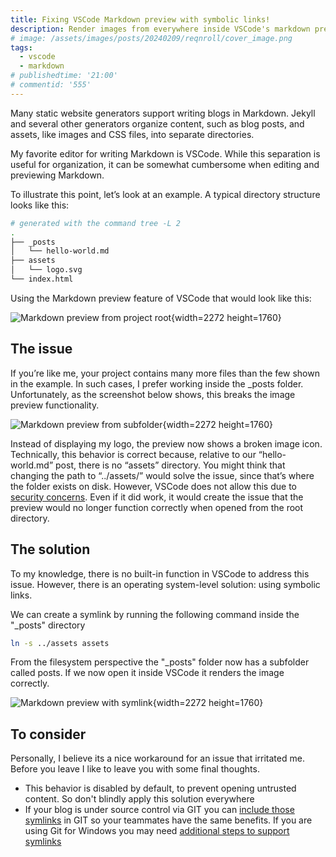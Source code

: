 ```yaml
---
title: Fixing VSCode Markdown preview with symbolic links!
description: Render images from everywhere inside VSCode's markdown preview
# image: /assets/images/posts/20240209/reqnroll/cover_image.png
tags:
  - vscode
  - markdown
# publishedtime: '21:00'
# commentid: '555' 
---
```

Many static website generators support writing blogs in Markdown. Jekyll and several other generators organize content, such as blog posts, and assets, like images and CSS files, into separate directories.

My favorite editor for writing Markdown is VSCode. While this separation is useful for organization, it can be somewhat cumbersome when editing and previewing Markdown.

To illustrate this point, let’s look at an example. A typical directory structure looks like this:

```sh
# generated with the command tree -L 2
.
├── _posts
│   └── hello-world.md
├── assets
│   └── logo.svg
└── index.html
```

Using the Markdown preview feature of VSCode that would look like this:
<!-- code --profile "Blog" . -->
![Markdown preview from project root](/assets/images/drafts/markdown-preview/001.png){width=2272 height=1760}

## The issue

If you’re like me, your project contains many more files than the few shown in the example. In such cases, I prefer working inside the _posts folder. Unfortunately, as the screenshot below shows, this breaks the image preview functionality.

![Markdown preview from subfolder](/assets/images/drafts/markdown-preview/002.png){width=2272 height=1760}

Instead of displaying my logo, the preview now shows a broken image icon. Technically, this behavior is correct because, relative to our “hello-world.md” post, there is no “assets” directory. You might think that changing the path to “../assets/” would solve the issue, since that’s where the folder exists on disk. However, VSCode does not allow this due to [security concerns](https://github.com/Microsoft/vscode/issues/64685#issuecomment-446414622). Even if it did work, it would create the issue that the preview would no longer function correctly when opened from the root directory.

## The solution

To my knowledge, there is no built-in function in VSCode to address this issue. However, there is an operating system-level solution: using symbolic links.

We can create a symlink by running the following command inside the "_posts" directory

```sh
ln -s ../assets assets
```

From the filesystem perspective the "_posts" folder now has a subfolder called posts. If we now open it inside VSCode it renders the image correctly.

![Markdown preview with symlink](/assets/images/drafts/markdown-preview/003.png){width=2272 height=1760}

## To consider

Personally, I believe its a nice workaround for an issue that irritated me.
Before you leave I like to leave you with some final thoughts.

- This behavior is disabled by default, to prevent opening untrusted content. So don't blindly apply this solution everywhere
- If your blog is under source control via GIT you can [include those symlinks](https://stackoverflow.com/questions/954560/how-does-git-handle-symbolic-links/18791647#18791647) in GIT so your teammates have the same benefits. If you are using Git for Windows you may need [additional steps to support symlinks](https://stackoverflow.com/questions/5917249/git-symbolic-links-in-windows/59761201#59761201)
